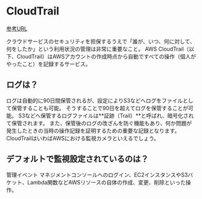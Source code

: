 # CloudTrail
[参考URL](https://www.sbbit.jp/article/cont1/81207)

クラウドサービスのセキュリティを担保するうえで「誰が、いつ、何に対して、何をしたか」という利用状況の管理は非常に重要なこと。
AWS CloudTrail（以下、CloudTrail）はAWSアカウントの作成時点から自動ですべての操作（個人がやったこと）を記録するサービス。

## ログは？

ログは自動的に90日間保管されるが、設定によりS3などへログをファイルとして保管することも可能。
そうすることで90日を超えてログを保管することが可能。
S3などへ保管するログファイルは**証跡（Trail）**と呼ばれ、暗号化されて保管されます。
また、保管後のログの改ざんを防ぐ機能もあり、何か問題が発生したときの当時の操作記録を証明するための重要な記録となります。CloudTrailはいわばAWSにおける監視カメラといえるでしょう。

## デフォルトで監視設定されているのは？

管理イベント
マネジメントコンソールへのログイン、EC2インスタンスやS3バケット、Lambda関数などAWSリソースの自体の作成、変更、削除といった操作。